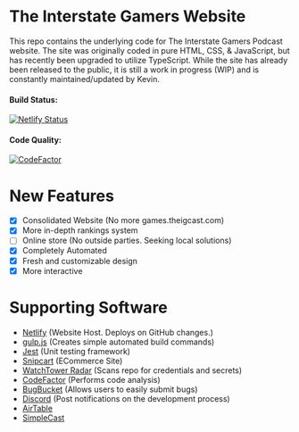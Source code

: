 # The Interstate Gamers Website  
This repo contains the underlying code for The Interstate Gamers Podcast website. The site was originally coded in pure HTML, CSS, & JavaScript, but has recently been upgraded to utilize TypeScript. While the site has already been released to the public, it is still a work in progress (WIP) and is constantly maintained/updated by Kevin.

#### Build Status: 
[![Netlify Status](https://api.netlify.com/api/v1/badges/f6b95e64-cfc4-4310-98ec-8c480461f0ff/deploy-status)](https://app.netlify.com/sites/interstategamers/deploys)

#### Code Quality: 
[![CodeFactor](https://www.codefactor.io/repository/github/klewiscse/interstategamers/badge?s=8e02a165a20ac2e324d5605c3b4c59f0f853a767)](https://www.codefactor.io/repository/github/klewiscse/interstategamers)

# New Features
- [x] Consolidated Website (No more games.theigcast.com)
- [x] More in-depth rankings system
- [ ] Online store (No outside parties. Seeking local solutions)
- [x] Completely Automated
- [x] Fresh and customizable design
- [x] More interactive

# Supporting Software
- [Netlify](https://www.netlify.com) (Website Host. Deploys on GitHub changes.)
- [gulp.js](https://gulpjs.com) (Creates simple automated build commands)
- [Jest](https://jestjs.io/) (Unit testing framework)
- [Snipcart](https://snipcart.com/) (ECommerce Site)
- [WatchTower Radar](https://radar.watchtower.ai) (Scans repo for credentials and secrets)
- [CodeFactor](https://www.codefactor.io) (Performs code analysis)
- [BugBucket](https://bugbucket.io/issues/klewiscse/interstategamers) (Allows users to easily submit bugs)
- [Discord](https://discordapp.com/) (Post notifications on the development process)
- [AirTable](https://airtable.com/)
- [SimpleCast](https://simplecast.com)
